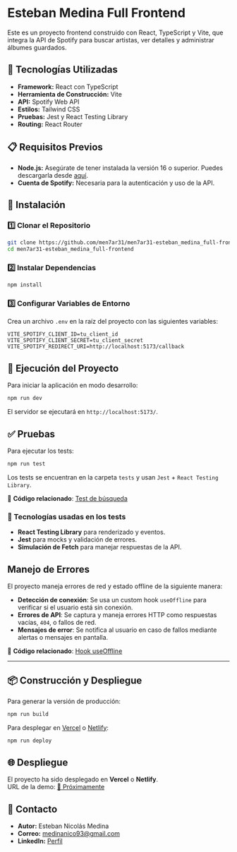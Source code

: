# Esteban Medina Full Frontend

Este es un proyecto frontend construido con React, TypeScript y Vite, que integra la API de Spotify para buscar artistas, ver detalles y administrar álbumes guardados.

## 🚀 Tecnologías Utilizadas

- **Framework:** React con TypeScript
- **Herramienta de Construcción:** Vite
- **API:** Spotify Web API
- **Estilos:** Tailwind CSS
- **Pruebas:** Jest y React Testing Library
- **Routing:** React Router

## 📋 Requisitos Previos

- **Node.js:** Asegúrate de tener instalada la versión 16 o superior. Puedes descargarla desde [aquí](https://nodejs.org/).
- **Cuenta de Spotify:** Necesaria para la autenticación y uso de la API.

## 🔧 Instalación

### 1️⃣ Clonar el Repositorio

```bash
git clone https://github.com/men7ar31/men7ar31-esteban_medina_full-frontend.git
cd men7ar31-esteban_medina_full-frontend
```

### 2️⃣ Instalar Dependencias

```bash
npm install
```

### 3️⃣ Configurar Variables de Entorno

Crea un archivo `.env` en la raíz del proyecto con las siguientes variables:

```env
VITE_SPOTIFY_CLIENT_ID=tu_client_id
VITE_SPOTIFY_CLIENT_SECRET=tu_client_secret
VITE_SPOTIFY_REDIRECT_URI=http://localhost:5173/callback
```

## 🚀 Ejecución del Proyecto

Para iniciar la aplicación en modo desarrollo:

```bash
npm run dev
```

El servidor se ejecutará en `http://localhost:5173/`.

## ✅ Pruebas

Para ejecutar los tests:

```bash
npm run test
```

Los tests se encuentran en la carpeta `tests` y usan `Jest` + `React Testing Library`.
 
📌 **Código relacionado**: [Test de búsqueda](src/tests/Search.test.tsx)  

### 📌 Tecnologías usadas en los tests  
- **React Testing Library** para renderizado y eventos.  
- **Jest** para mocks y validación de errores.  
- **Simulación de Fetch** para manejar respuestas de la API. 

## Manejo de Errores  
El proyecto maneja errores de red y estado offline de la siguiente manera:  
- **Detección de conexión**: Se usa un custom hook `useOffline` para verificar si el usuario está sin conexión.  
- **Errores de API**: Se captura y maneja errores HTTP como respuestas vacías, `404`, o fallos de red.  
- **Mensajes de error**: Se notifica al usuario en caso de fallos mediante alertas o mensajes en pantalla.  

📌 **Código relacionado**: [Hook useOffline](src/hooks/useOffline.ts)  

---

## 📦 Construcción y Despliegue

Para generar la versión de producción:

```bash
npm run build
```

Para desplegar en [Vercel](https://vercel.com/) o [Netlify](https://www.netlify.com/):

```bash
npm run deploy
```

## 🌐 Despliegue

El proyecto ha sido desplegado en **Vercel** o **Netlify**.  
URL de la demo: [🔗 Próximamente](#)

## 👤 Contacto

- **Autor:** Esteban Nicolás Medina
- **Correo:** [medinanico93@gmail.com](mailto:medinanico93@gmail.com)
- **LinkedIn:** [Perfil](https://www.linkedin.com/in/esteban-nicolas-medina-men/)